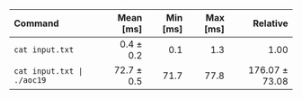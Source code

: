 | Command | Mean [ms] | Min [ms] | Max [ms] | Relative |
|:---|---:|---:|---:|---:|
| `cat input.txt` | 0.4 ± 0.2 | 0.1 | 1.3 | 1.00 |
| `cat input.txt \| ./aoc19` | 72.7 ± 0.5 | 71.7 | 77.8 | 176.07 ± 73.08 |
